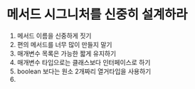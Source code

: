 # 메서드 시그니처를 신중히 설계하라

1. 메서드 이름을 신중하게 짓기
2. 편의 메서드를 너무 많이 만들지 말기
3. 매개변수 목록은 가능한 짧게 유지하기
4. 매개변수 타입으로는 클래스보다 인터페이스로 하기
5. boolean 보다는 원소 2개짜리 열거타입을 사용하기
6. 